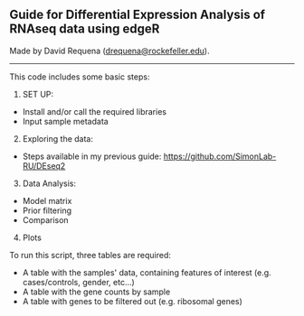 ## Guide for Differential Expression Analysis of RNAseq data using edgeR

Made by David Requena (drequena@rockefeller.edu).

-------------------------------------------------------------------------

This code includes some basic steps:

1. SET UP:
* Install and/or call the required libraries
* Input sample metadata
2. Exploring the data:
* Steps available in my previous guide: https://github.com/SimonLab-RU/DEseq2
3. Data Analysis:
* Model matrix
* Prior filtering
* Comparison
4. Plots

To run this script, three tables are required:
* A table with the samples' data, containing features of interest (e.g. cases/controls, gender, etc...)
* A table with the gene counts by sample
* A table with genes to be filtered out (e.g. ribosomal genes)
